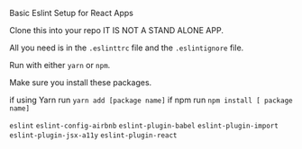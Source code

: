 Basic Eslint Setup for React Apps

Clone this into your repo IT IS NOT A STAND ALONE APP.

All you need is in the `.eslinttrc` file and the   `.eslintignore` file.

Run with either   `yarn` or `npm`.

Make sure you install these packages.

if using Yarn run `yarn add [package name]` if npm run `npm install [ package name]`

`eslint`
`eslint-config-airbnb`
`eslint-plugin-babel`
`eslint-plugin-import`
`eslint-plugin-jsx-a11y`
`eslint-plugin-react`
